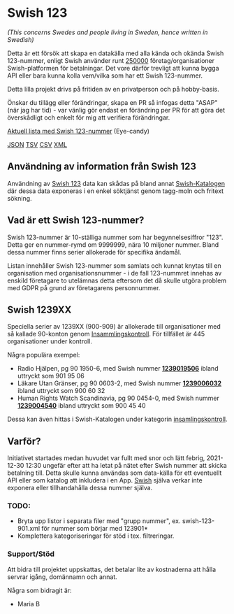# Swish 123

*(This concerns Swedes and people living in Sweden, hence written in Swedish)*

Detta är ett försök att skapa en datakälla med alla kända och okända Swish 123-nummer, enligt Swish använder runt [250000](https://www.swish.nu/about-swish#Swish_in_numbers) företag/organisationer Swish-platformen för betalningar. Det vore därför trevligt att kunna bygga API eller bara kunna kolla vem/vilka som har ett Swish 123-nummer.

Detta lilla projekt drivs på fritiden av en privatperson och på hobby-basis.

Önskar du tillägg eller förändringar, skapa en PR så infogas detta "ASAP" (när jag har tid) - var vänlig gör endast en förändring per PR för att göra det överskådligt och enkelt för mig att verifiera förändringar.



[Aktuell lista med Swish 123-nummer](https://github.com/cisene/swish-123/blob/master/swish-123.md) (Eye-candy)

[JSON](https://github.com/cisene/swish-123/blob/master/json/swish-123-datasource.json)
[TSV](https://github.com/cisene/swish-123/blob/master/text/swish-123-datasource.tsv)
[CSV](https://github.com/cisene/swish-123/blob/master/text/swish-123-datasource.csv)
[XML](https://github.com/cisene/swish-123/blob/master/xml-data/swish-123-datasource.xml)



## Användning av information från Swish 123

Användning av [Swish 123](https://github.com/cisene/swish-123) data kan skådas på bland annat [Swish-Katalogen](https://b19.se/swish-katalogen/) där dessa data exponeras i en enkel söktjänst genom tagg-moln och fritext sökning.



## Vad är ett Swish 123-nummer?

Swish 123-nummer är 10-ställiga nummer som har begynnelsesiffror "123". Detta ger en nummer-rymd om 9999999, nära 10 miljoner nummer. Bland dessa nummer finns serier allokerade för specifika ändamål. 

Listan innehåller Swish 123-nummer som samlats och kunnat knytas till en organisation med organisationsnummer - i de fall 123-nummret innehas av enskild företagare to utelämnas detta eftersom det då skulle utgöra problem med GDPR på grund av företagarens personnummer.



## Swish 1239XX

Speciella serier av 1239XX (900-909) är allokerade till organisationer med så kallade 90-konton genom [Insammlingskontroll](https://www.insamlingskontroll.se/90-konto-organisationer/). För tillfället är 445 organisationer under kontroll.

Några populära exempel:

* Radio Hjälpen, pg 90 1950-6, med Swish nummer **[1239019506](https://b19.se/swish-katalogen/1239019506)** ibland uttryckt som 901 95 06
* Läkare Utan Gränser, pg 90 0603-2, med Swish nummer **[1239006032](https://b19.se/swish-katalogen/1239006032)** ibland uttryckt som 900 60 32
* Human Rights Watch Scandinavia, pg 90 0454-0, med Swish nummer **[1239004540](https://b19.se/swish-katalogen/1239004540)** ibland uttryckt som 900 45 40

Dessa kan även hittas i Swish-Katalogen under kategorin [insamlingskontroll](https://b19.se/swish-katalogen/k/insamlingskontroll).



## Varför?

Initiativet startades medan huvudet var fullt med snor och lätt febrig, 2021-12-30 12:30 ungefär efter att ha letat på nätet efter Swish nummer att skicka betalning till. Detta skulle kunna användas som data-källa för ett eventuellt API eller som katalog att inkludera i en App. [Swish](https://swish.nu/) själva verkar inte exponera eller tillhandahålla dessa nummer själva. 



### TODO:

* Bryta upp listor i separata filer med "grupp nummer", ex. swish-123-901.xml för nummer som börjar med 123901*
* Komplettera kategoriseringar för stöd i tex. filtreringar.


### Support/Stöd

Att bidra till projektet uppskattas, det betalar lite av kostnaderna att hålla servrar igång, domännamn och annat.

Några som bidragit är:
* Maria B
